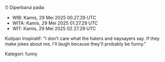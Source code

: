 ⏰ Diperbarui pada:
- WIB: Kamis, 29 Mei 2025 00.27.29 UTC
- WITA: Kamis, 29 Mei 2025 01.27.29 UTC
- WIT: Kamis, 29 Mei 2025 02.27.29 UTC

Kutipan Inspiratif:
"I don't care what the haters and naysayers say. If they make jokes about me, I'll laugh because they'll probably be funny."


Kategori: funny

